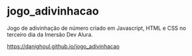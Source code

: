 # jogo_adivinhacao
Jogo de adivinhação de número criado em Javascript, HTML e CSS no terceiro dia da Imersão Dev Alura.

https://danighoul.github.io/jogo_adivinhacao
